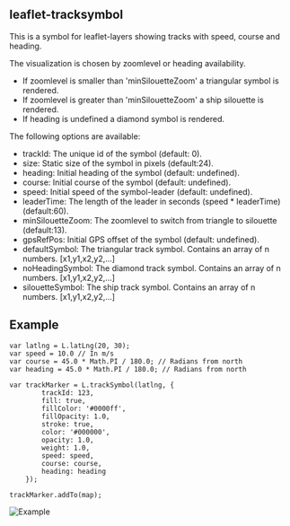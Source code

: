 leaflet-tracksymbol
-------------------

This is a symbol for leaflet-layers showing tracks with speed, course and heading.


The visualization is chosen by zoomlevel or heading availability.
 * If zoomlevel is smaller than 'minSilouetteZoom' a triangular symbol is rendered.
 * If zoomlevel is greater than 'minSilouetteZoom' a ship silouette is rendered.
 * If heading is undefined a diamond symbol is rendered.


The following options are available:
 * trackId: The unique id of the symbol (default: 0).
 * size: Static size of the symbol in pixels (default:24).
 * heading: Initial heading of the symbol (default: undefined).
 * course: Initial course of the symbol (default: undefined).
 * speed: Initial speed of the symbol-leader (default: undefined).
 * leaderTime: The length of the leader in seconds (speed * leaderTime) (default:60).
 * minSilouetteZoom: The zoomlevel to switch from triangle to silouette (default:13).
 * gpsRefPos: Initial GPS offset of the symbol (default: undefined).
 * defaultSymbol: The triangular track symbol. Contains an array of n numbers. [x1,y1,x2,y2,...]
 * noHeadingSymbol: The diamond track symbol. Contains an array of n numbers. [x1,y1,x2,y2,...]
 * silouetteSymbol: The ship track symbol. Contains an array of n numbers. [x1,y1,x2,y2,...]


Example
-------

	var latlng = L.latLng(20, 30);
	var speed = 10.0 // In m/s
	var course = 45.0 * Math.PI / 180.0; // Radians from north
	var heading = 45.0 * Math.PI / 180.0; // Radians from north

	var trackMarker = L.trackSymbol(latlng, {
        	trackId: 123,
       		fill: true,
        	fillColor: '#0000ff',
        	fillOpacity: 1.0,
        	stroke: true,
        	color: '#000000',
       		opacity: 1.0,
       		weight: 1.0,
        	speed: speed,
        	course: course,
        	heading: heading
      	});

	trackMarker.addTo(map);


![Example](https://raw.githubusercontent.com/lethexa/leaflet-tracksymbol/master/example.png)

[github]: https://github.com/lethexa/leaflet-tracksymbol "Tracksymbol GitHub repository"
